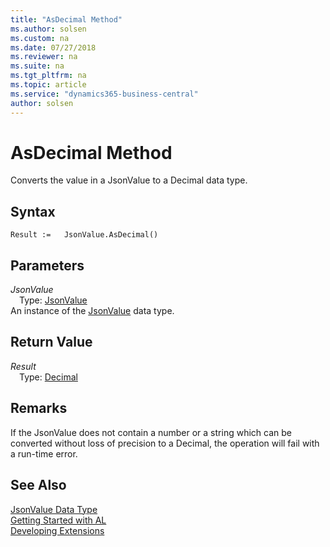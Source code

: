 ```yaml
---
title: "AsDecimal Method"
ms.author: solsen
ms.custom: na
ms.date: 07/27/2018
ms.reviewer: na
ms.suite: na
ms.tgt_pltfrm: na
ms.topic: article
ms.service: "dynamics365-business-central"
author: solsen
---
```

[//]: # (START>DO_NOT_EDIT)
[//]: # (IMPORTANT:Do not edit any of the content between here and the END>DO_NOT_EDIT.)
[//]: # (Any modifications should be made in the .resx files in the ModernDev repo.)
# AsDecimal Method
Converts the value in a JsonValue to a Decimal data type.

## Syntax
```
Result :=   JsonValue.AsDecimal()
```

## Parameters
*JsonValue*  
&emsp;Type: [JsonValue](jsonvalue-data-type.md)  
An instance of the [JsonValue](jsonvalue-data-type.md) data type.  

## Return Value
*Result*  
&emsp;Type: [Decimal](decimal-data-type.md)  
  


[//]: # (IMPORTANT: END>DO_NOT_EDIT)

## Remarks 
If the JsonValue does not contain a number or a string which can be converted without loss of precision to a Decimal, the operation will fail with a run-time error.

## See Also
[JsonValue Data Type](jsonvalue-data-type.md)  
[Getting Started with AL](../devenv-get-started.md)  
[Developing Extensions](../devenv-dev-overview.md)